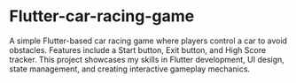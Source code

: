 # Flutter-car-racing-game
A simple Flutter-based car racing game where players control a car to avoid obstacles. Features include a Start button, Exit button, and High Score tracker. This project showcases my skills in Flutter development, UI design, state management, and creating interactive gameplay mechanics.
